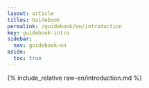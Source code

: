 ```yaml
---
layout: article
titles: Guidebook
permalink: /guidebook/en/introduction
key: guidebook-intro
sidebar:
  nav: guidebook-en
aside:
  toc: true
---
```


{% include_relative raw-en/introduction.md %}
